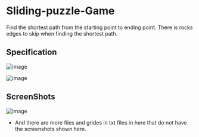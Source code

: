 # Sliding-puzzle-Game
Find the shortest path from the starting point to ending point. There is rocks edges to skip when finding the shortest path.


## Specification
![image](https://github.com/chamathAn/Sliding-puzzle-Game/assets/124298134/13e5884f-ccf8-40d8-aeb1-c3e53aa42c15)

![image](https://github.com/chamathAn/Sliding-puzzle-Game/assets/124298134/4b3fb533-f5c4-4187-b1e0-55b9fdcc26ec)




## ScreenShots
![image](https://github.com/chamathAn/Sliding-puzzle-Game/assets/124298134/f854d293-5297-4f4e-a85f-12ee78dc6d65)

- And there are more files and grides in txt files in here that do not have the screenshots shown here.

